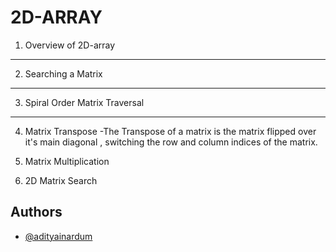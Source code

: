 
# 2D-ARRAY

 1.  Overview of 2D-array
 
 ---------------------------
 
 2.  Searching a Matrix
 
 -------------------

 3.  Spiral Order Matrix Traversal

 -------------------

 4. Matrix Transpose -The Transpose of a matrix is the matrix flipped over it's main diagonal , switching the row and column indices of the matrix.  

 5. Matrix Multiplication

 6. 2D Matrix Search
## Authors

- [@adityainardum](https://github.com/adityainardum)

